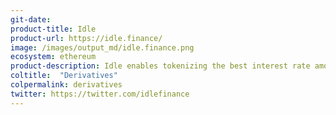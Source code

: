 ```yaml
---
git-date: 
product-title: Idle
product-url: https://idle.finance/
image: /images/output_md/idle.finance.png
ecosystem: ethereum
product-description: Idle enables tokenizing the best interest rate among Ethereum money markets.
coltitle:  "Derivatives"
colpermalink: derivatives
twitter: https://twitter.com/idlefinance
---
```

